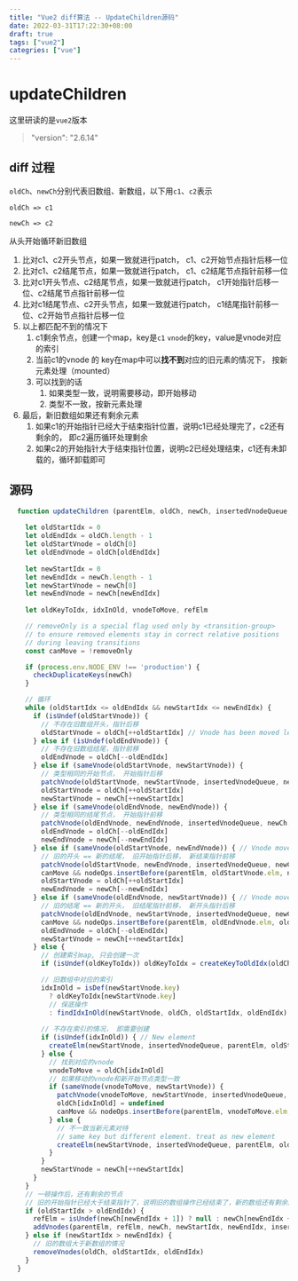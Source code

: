 ```yaml
---
title: "Vue2 diff算法 -- UpdateChildren源码"
date: 2022-03-31T17:22:30+08:00
draft: true
tags: ["vue2"]
categries: ["vue"]
---
```




# updateChildren



这里研读的是`vue2`版本



>  "version": "2.6.14"



## diff 过程



`oldCh`、`newCh`分别代表旧数组、新数组，以下用`c1`、`c2`表示

`oldCh => c1`

`newCh => c2`



从头开始循环新旧数组

1. 比对c1、c2开头节点，如果一致就进行patch， c1、c2开始节点指针后移一位
2. 比对c1、c2结尾节点，如果一致就进行patch， c1、c2结尾节点指针前移一位
3. 比对c1开头节点、c2结尾节点，如果一致就进行patch， c1开始指针后移一位、c2结尾节点指针前移一位
4. 比对c1结尾节点、c2开头节点，如果一致就进行patch， c1结尾指针前移一位、c2开始节点指针后移一位
5. 以上都匹配不到的情况下
   1. c1剩余节点，创建一个map，key是`c1` `vnode`的key，value是vnode对应的索引
   2. 当前c1的vnode 的 key在map中可以**找不到**对应的旧元素的情况下， 按新元素处理（mounted）
   3. 可以找到的话
      1. 如果类型一致，说明需要移动，即开始移动
      2. 类型不一致，按新元素处理
6. 最后，新旧数组如果还有剩余元素
   1. 如果c1的开始指针已经大于结束指针位置，说明c1已经处理完了，c2还有剩余的， 即c2遍历循环处理剩余
   2. 如果c2的开始指针大于结束指针位置，说明c2已经处理结束，c1还有未卸载的，循环卸载即可









## 源码



```javascript
  function updateChildren (parentElm, oldCh, newCh, insertedVnodeQueue, removeOnly) {
    
    let oldStartIdx = 0
    let oldEndIdx = oldCh.length - 1
    let oldStartVnode = oldCh[0]
    let oldEndVnode = oldCh[oldEndIdx]
    
    let newStartIdx = 0
    let newEndIdx = newCh.length - 1
    let newStartVnode = newCh[0]
    let newEndVnode = newCh[newEndIdx]
    
    let oldKeyToIdx, idxInOld, vnodeToMove, refElm

    // removeOnly is a special flag used only by <transition-group>
    // to ensure removed elements stay in correct relative positions
    // during leaving transitions
    const canMove = !removeOnly

    if (process.env.NODE_ENV !== 'production') {
      checkDuplicateKeys(newCh)
    }

    // 循环
    while (oldStartIdx <= oldEndIdx && newStartIdx <= newEndIdx) {
      if (isUndef(oldStartVnode)) {
        // 不存在旧数组开头，指针后移
        oldStartVnode = oldCh[++oldStartIdx] // Vnode has been moved left
      } else if (isUndef(oldEndVnode)) {
        // 不存在旧数组结尾，指针前移
        oldEndVnode = oldCh[--oldEndIdx]
      } else if (sameVnode(oldStartVnode, newStartVnode)) {
        // 类型相同的开始节点， 开始指针后移
        patchVnode(oldStartVnode, newStartVnode, insertedVnodeQueue, newCh, newStartIdx)
        oldStartVnode = oldCh[++oldStartIdx]
        newStartVnode = newCh[++newStartIdx]
      } else if (sameVnode(oldEndVnode, newEndVnode)) {
        // 类型相同的结尾节点， 开始指针前移
        patchVnode(oldEndVnode, newEndVnode, insertedVnodeQueue, newCh, newEndIdx)
        oldEndVnode = oldCh[--oldEndIdx]
        newEndVnode = newCh[--newEndIdx]
      } else if (sameVnode(oldStartVnode, newEndVnode)) { // Vnode moved right
        // 旧的开头 == 新的结尾， 旧开始指针后移， 新结束指针前移
        patchVnode(oldStartVnode, newEndVnode, insertedVnodeQueue, newCh, newEndIdx)
        canMove && nodeOps.insertBefore(parentElm, oldStartVnode.elm, nodeOps.nextSibling(oldEndVnode.elm))
        oldStartVnode = oldCh[++oldStartIdx]
        newEndVnode = newCh[--newEndIdx]
      } else if (sameVnode(oldEndVnode, newStartVnode)) { // Vnode moved left
        // 旧的结尾 == 新的开头， 旧结尾指针前移， 新开头指针后移
        patchVnode(oldEndVnode, newStartVnode, insertedVnodeQueue, newCh, newStartIdx)
        canMove && nodeOps.insertBefore(parentElm, oldEndVnode.elm, oldStartVnode.elm)
        oldEndVnode = oldCh[--oldEndIdx]
        newStartVnode = newCh[++newStartIdx]
      } else {
        // 创建索引map, 只会创建一次
        if (isUndef(oldKeyToIdx)) oldKeyToIdx = createKeyToOldIdx(oldCh, oldStartIdx, oldEndIdx)

        // 旧数组中对应的索引
        idxInOld = isDef(newStartVnode.key)
          ? oldKeyToIdx[newStartVnode.key]
          // 保底操作
          : findIdxInOld(newStartVnode, oldCh, oldStartIdx, oldEndIdx)
        
        // 不存在索引的情况， 即需要创建
        if (isUndef(idxInOld)) { // New element
          createElm(newStartVnode, insertedVnodeQueue, parentElm, oldStartVnode.elm, false, newCh, newStartIdx)
        } else {
          // 找到对应的vnode
          vnodeToMove = oldCh[idxInOld]
          // 如果移动的vnode和新开始节点类型一致
          if (sameVnode(vnodeToMove, newStartVnode)) {
            patchVnode(vnodeToMove, newStartVnode, insertedVnodeQueue, newCh, newStartIdx)
            oldCh[idxInOld] = undefined
            canMove && nodeOps.insertBefore(parentElm, vnodeToMove.elm, oldStartVnode.elm)
          } else {
            // 不一致当新元素对待
            // same key but different element. treat as new element
            createElm(newStartVnode, insertedVnodeQueue, parentElm, oldStartVnode.elm, false, newCh, newStartIdx)
          }
        }
        newStartVnode = newCh[++newStartIdx]
      }
    }
    // 一顿操作后，还有剩余的节点
    // 旧的开始指针已经大于结束指针了，说明旧的数组操作已经结束了，新的数组还有剩余的，说明要挂载剩余元素
    if (oldStartIdx > oldEndIdx) {
      refElm = isUndef(newCh[newEndIdx + 1]) ? null : newCh[newEndIdx + 1].elm
      addVnodes(parentElm, refElm, newCh, newStartIdx, newEndIdx, insertedVnodeQueue)
    } else if (newStartIdx > newEndIdx) {
      // 旧的数组大于新数组的情况
      removeVnodes(oldCh, oldStartIdx, oldEndIdx)
    }
  }
```

